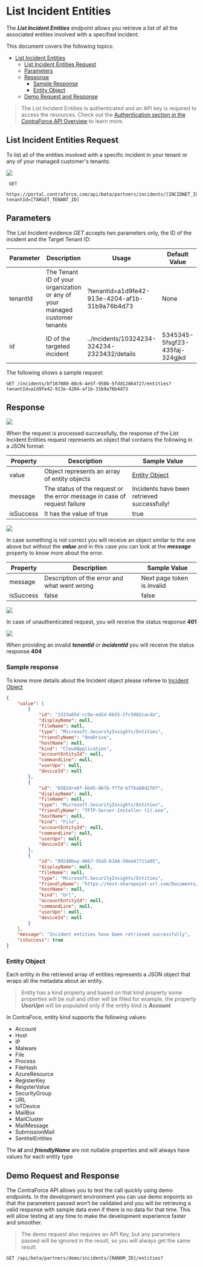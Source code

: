 # List Incident Entities
The ***List Incident Entities*** endpoint allows you retrieve a list of all the associated entities involved with a specified incident.

This document covers the following topics:
- [List Incident Entities](#list-incident-entities)
  - [List Incident Entities Request](#list-incident-entities-request)
  - [Parameters](#parameters)
  - [Response](#response)
    - [Sample Response](#sample-response)
    - [Entity Object](#entity-object)
  - [Demo Request and Response](#demo-request-and-response)


> The List Incident Entities is authenticated and an API key is required to access the resources. 
> Check out the [Authentication section in the ContraForce API Overview](https://github.com/ContraForce/contraforce-api/tree/main/Docs#authentication-for-the-contraforce-partner-api) to learn more.

## List Incident Entities Request
To list all of the entities involved with a specific incident in your tenant or any of your managed customer's tenants:
 
![](https://img.shields.io/badge/HTTP-GET-green)

``` HTTP
 GET 
 https://portal.contraforce.com/api/beta/partners/incidents/[INCIDNET_ID]/entities?tenantId=[TARGET_TENANT_ID]
```


## Parameters 
The List Incident evidence *GET* accepts two parameters only, the ID of the incident and the Target Tenant ID: 

|Parameter | Description | Usage | Default Value | Format | Required|
|--|--|--|--|--|--|
| tenantId | The Tenant ID of your organization or any of your managed customer tenants | ?tenantId=a1d9fe42-913e-4204-af1b-31b9a76b4d73 | None | GUID | Yes |
| id | ID of the targeted incident  | ../incidents/10324234-324234-2323432/details | 5345345-5fsgf23-435faj-324gjkd | a1d9fe42-913e-4204-af1b-31b9a76b4d73 | Yes |

The following shows a sample request:

``` HTTP
GET /incidents/bf187080-88c6-4e5f-950b-5fdd12864727/entities?tenantId=a1d9fe42-913e-4204-af1b-31b9a76b4d73
```

## Response 

![](https://img.shields.io/badge/Response-200-green)

When the request is processed successfully, the response of the List Incident Entities request represents an object that contains the following in a JSON format:

| Property | Description | Sample Value |
|--|--|--|
| value | Object represents an array of entity objects | [Entity Object](#entity-object) | 
| message | The status of the request or the error message in case of request failure | Incidents have been retrieved successfully! |
| isSuccess | It has the value of true | true |

![](https://img.shields.io/badge/Response-400-red)

In case something is not correct you will receive an object similar to the one above but without the ***value*** and in this case you can look at the ***message*** property to know more about the error.   

| Property | Description | Sample Value |
|--|--|--|
| message | Description of the error and what went wrong | Next page token is invalid |
| isSuccess | false | false |

![](https://img.shields.io/badge/Response-401-red)

In case of unauthenticated request, you will receive the status response **401**

![](https://img.shields.io/badge/Response-404-red)

When providing an invalid ***tenantId*** or ***incidentId*** you will receive the status response **404**

### Sample response 

To know more details about the Incident object please referee to [Incident Object](https://github.com/ContraForce/contraforce-api/blob/main/Docs/incident-object.md)

``` JSON
{
    "value": [
        {
            "id": "3333a85d-cc9a-ed2d-6b55-2fc5882cacda",
            "displayName": null,
            "fileName": null,
            "type": "Microsoft.SecurityInsights/Entities",
            "friendlyName": "OneDrive",
            "hostName": null,
            "kind": "CloudApplication",
            "accountEntityId": null,
            "commandLine": null,
            "userUpn": null,
            "deviceId": null
        },
        {
            "id": "6582dre6f-bbd5-867b-ff7d-b77ba88d2f6f",
            "displayName": null,
            "fileName": null,
            "type": "Microsoft.SecurityInsights/Entities",
            "friendlyName": "TFTP-Server-Installer (1).exe",
            "hostName": null,
            "kind": "File",
            "accountEntityId": null,
            "commandLine": null,
            "userUpn": null,
            "deviceId": null
        },
        {
            "id": "99248bwy-0667-35a5-6164-59ee47711a95",
            "displayName": null,
            "fileName": null,
            "type": "Microsoft.SecurityInsights/Entities",
            "friendlyName": "https://test-sharepoint-url.com/Documents/Microsoft Teams Chat Files/TFTP-Server-Installer (1).exe",
            "hostName": null,
            "kind": "Url",
            "accountEntityId": null,
            "commandLine": null,
            "userUpn": null,
            "deviceId": null
        }
    ],
    "message": "Incident entities have been retrieved successfully",
    "isSuccess": true
}
```

### Entity Object
Each entity in the retrieved array of entities represents a JSON object that wraps all the metadata about an entity. 

> Entity has a kind property and based on that kind property some properties will be null and other will be filled for example, the property ***UserUpn*** will be populated only if the entity kind is ***Account***

In ContraFoce, entity kind supports the following values: 
- Account
- Host
- IP
- Malware
- File
- Process
- FileHash
- AzureResource
- RegisterKey
- ReigsterValue
- SecurityGroup
- URL
- IoTDevice
- MailBox
- MailCluster
- MailMessage
- SubmissionMail
- SentitelEntities

The ***id*** and ***friendlyName*** are not nullable properties and will always have values for each entity type

## Demo Request and Response 
The ContraForce API allows you to test the call quickly using demo endpoints. 
In the development environment you can use demo enpoints so that the parameters passed won't be vaildated and you will be retrieving a valid response with sample data even if there is no data for that time. This will allow testing at any time to make the development experience faster and smoother. 

> The demo request also requires an API Key, but any parameters passed will be ignored in the result, so you will always get the same result. 

``` HTTP
GET /api/beta/partners/demo/incidents/[RANOM_ID]/entities?
```

